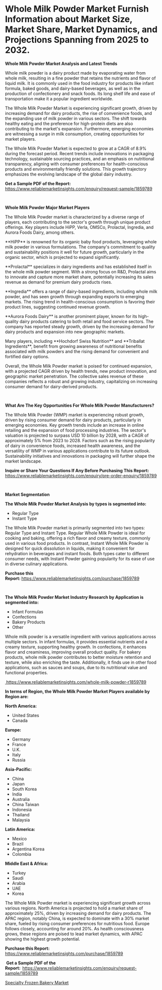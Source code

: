<p><h1>Whole Milk Powder Market Furnish Information about Market Size, Market Share, Market Dynamics, and Projections Spanning from 2025 to 2032.</h1></p><p><strong>Whole Milk Powder Market Analysis and Latest Trends</strong></p>
<p><p>Whole milk powder is a dairy product made by evaporating water from whole milk, resulting in a fine powder that retains the nutrients and flavor of liquid milk. It is commonly used in the food industry for products like infant formula, baked goods, and dairy-based beverages, as well as in the production of confectionery and snack foods. Its long shelf life and ease of transportation make it a popular ingredient worldwide.</p><p>The Whole Milk Powder Market is experiencing significant growth, driven by increasing demand for dairy products, the rise of convenience foods, and the expanding use of milk powder in various sectors. The shift towards healthy eating and the preference for high-protein diets are also contributing to the market's expansion. Furthermore, emerging economies are witnessing a surge in milk consumption, creating opportunities for market players.</p><p>The Whole Milk Powder Market is expected to grow at a CAGR of 8.9% during the forecast period. Recent trends include innovations in packaging technology, sustainable sourcing practices, and an emphasis on nutritional transparency, aligning with consumer preferences for health-conscious products and environmentally friendly solutions. This growth trajectory emphasizes the evolving landscape of the global dairy industry.</p></p>
<p><strong>Get a Sample PDF of the Report:&nbsp;</strong> <a href="https://www.reliablemarketinsights.com/enquiry/request-sample/1859789?utm_campaign=2282&utm_medium=2&utm_source=Github&utm_content=ia&utm_term=14022025&utm_id=whole-milk-powder">https://www.reliablemarketinsights.com/enquiry/request-sample/1859789</a></p>
<p>&nbsp;</p>
<p><strong>Whole Milk Powder Major Market Players</strong></p>
<p><p>The Whole Milk Powder market is characterized by a diverse range of players, each contributing to the sector's growth through unique product offerings. Key players include HiPP, Verla, OMSCo, Prolactal, Ingredia, and Aurora Foods Dairy, among others.</p><p>**HiPP** is renowned for its organic baby food products, leveraging whole milk powder in various formulations. The company's commitment to quality and sustainability positions it well for future growth, particularly in the organic sector, which is projected to expand significantly. </p><p>**Prolactal** specializes in dairy ingredients and has established itself in the whole milk powder segment. With a strong focus on R&D, Prolactal aims to innovate and capture more market share, potentially increasing its sales revenue as demand for premium dairy products rises.</p><p>**Ingredia** offers a range of dairy-based ingredients, including whole milk powder, and has seen growth through expanding exports to emerging markets. The rising trend in health-conscious consumption is favoring their product lines, suggesting continued revenue growth.</p><p>**Aurora Foods Dairy** is another prominent player, known for its high-quality dairy products catering to both retail and food service sectors. The company has reported steady growth, driven by the increasing demand for dairy products and expansion into new geographic markets.</p><p>Many players, including **Hochdorf Swiss Nutrition** and **Triballat Ingredients**, benefit from growing awareness of nutritional benefits associated with milk powders and the rising demand for convenient and fortified dairy options. </p><p>Overall, the Whole Milk Powder market is poised for continued expansion, with a projected CAGR driven by health trends, new product innovation, and geographic market penetration. The collective sales revenue of these companies reflects a robust and growing industry, capitalizing on increasing consumer demand for dairy-derived products.</p></p>
<p>&nbsp;</p>
<p><strong>What Are The Key Opportunities For Whole Milk Powder Manufacturers?</strong></p>
<p><p>The Whole Milk Powder (WMP) market is experiencing robust growth, driven by rising consumer demand for dairy products, particularly in emerging economies. Key growth trends include an increase in online retailing and the expansion of food processing industries. The sector's valuation is projected to surpass USD 10 billion by 2028, with a CAGR of approximately 5% from 2023 to 2028. Factors such as the rising popularity of dairy in convenience foods, increased health awareness, and the versatility of WMP in various applications contribute to its future outlook. Sustainability initiatives and innovations in packaging will further shape the market landscape.</p></p>
<p><strong>Inquire or Share Your Questions If Any Before Purchasing This Report:</strong> <a href="https://www.reliablemarketinsights.com/enquiry/pre-order-enquiry/1859789?utm_campaign=2282&utm_medium=2&utm_source=Github&utm_content=ia&utm_term=14022025&utm_id=whole-milk-powder">https://www.reliablemarketinsights.com/enquiry/pre-order-enquiry/1859789</a></p>
<p>&nbsp;</p>
<p><strong>Market Segmentation</strong></p>
<p><strong>The Whole Milk Powder Market Analysis by types is segmented into:</strong></p>
<p><ul><li>Regular Type</li><li>Instant Type</li></ul></p>
<p><p>The Whole Milk Powder market is primarily segmented into two types: Regular Type and Instant Type. Regular Whole Milk Powder is ideal for cooking and baking, offering a rich flavor and creamy texture, commonly used in various food products. In contrast, Instant Whole Milk Powder is designed for quick dissolution in liquids, making it convenient for rehydration in beverages and instant foods. Both types cater to different consumer needs, with Instant Powder gaining popularity for its ease of use in diverse culinary applications.</p></p>
<p><strong>Purchase this Report:&nbsp;</strong><a href="https://www.reliablemarketinsights.com/purchase/1859789?utm_campaign=2282&utm_medium=2&utm_source=Github&utm_content=ia&utm_term=14022025&utm_id=whole-milk-powder">https://www.reliablemarketinsights.com/purchase/1859789</a></p>
<p>&nbsp;</p>
<p><strong>The Whole Milk Powder Market Industry Research by Application is segmented into:</strong></p>
<p><ul><li>Infant Formulas</li><li>Confections</li><li>Bakery Products</li><li>Other</li></ul></p>
<p><p>Whole milk powder is a versatile ingredient with various applications across multiple sectors. In infant formulas, it provides essential nutrients and a creamy texture, supporting healthy growth. In confections, it enhances flavor and creaminess, improving overall product quality. For bakery products, whole milk powder contributes to better moisture retention and texture, while also enriching the taste. Additionally, it finds use in other food applications, such as sauces and soups, due to its nutritional value and functional properties.</p></p>
<p><a href="https://www.reliablemarketinsights.com/whole-milk-powder-r1859789?utm_campaign=2282&utm_medium=2&utm_source=Github&utm_content=ia&utm_term=14022025&utm_id=whole-milk-powder">&nbsp;https://www.reliablemarketinsights.com/whole-milk-powder-r1859789</a></p>
<p><strong>In terms of Region, the Whole Milk Powder Market Players available by Region are:</strong></p>
<p>
    <p> <strong> North America: </strong>
        <ul>
            <li>United States</li>
            <li>Canada</li>
        </ul>
        </p> 
    <p> <strong> Europe: </strong>
        <ul>
            <li>Germany</li>
            <li>France</li>
            <li>U.K.</li>
            <li>Italy</li>
            <li>Russia</li>
        </ul>
        </p> 
    <p> <strong> Asia-Pacific: </strong>
        <ul>
            <li>China</li>
            <li>Japan</li>
            <li>South Korea</li>
            <li>India</li>
            <li>Australia</li>
            <li>China Taiwan</li>
            <li>Indonesia</li>
            <li>Thailand</li>
            <li>Malaysia</li>
        </ul>
        </p> 
    <p> <strong> Latin America: </strong>
        <ul>
            <li>Mexico</li>
            <li>Brazil</li>
            <li>Argentina Korea</li>
            <li>Colombia</li>
        </ul>
        </p> 
    <p> <strong> Middle East & Africa: </strong>
        <ul>
            <li>Turkey</li>
            <li>Saudi</li>
            <li>Arabia</li>
            <li>UAE</li>
            <li>Korea</li>
        </ul>
    </p>
    </p>
<p><p>The Whole Milk Powder market is experiencing significant growth across various regions. North America is projected to hold a market share of approximately 25%, driven by increasing demand for dairy products. The APAC region, notably China, is expected to dominate with a 30% market share, fueled by rising consumer preferences for nutritious food. Europe follows closely, accounting for around 20%. As health consciousness grows, these regions are poised to lead market dynamics, with APAC showing the highest growth potential.</p></p>
<p><strong>Purchase this Report: </strong><a href="https://www.reliablemarketinsights.com/purchase/1859789?utm_campaign=2282&utm_medium=2&utm_source=Github&utm_content=ia&utm_term=14022025&utm_id=whole-milk-powder">https://www.reliablemarketinsights.com/purchase/1859789</a></p>
<p>&nbsp;<strong>Get a Sample PDF of the Report:&nbsp;&nbsp;</strong><a href="https://www.reliablemarketinsights.com/enquiry/request-sample/1859789?utm_campaign=2282&utm_medium=2&utm_source=Github&utm_content=ia&utm_term=14022025&utm_id=whole-milk-powder">https://www.reliablemarketinsights.com/enquiry/request-sample/1859789</a></p>
<p><strong></strong></p>
<p><p><a href="https://github.com/sherikacas30/Market-Research-Report-List-1/blob/main/specialty-frozen-bakery-market.md?utm_campaign=2282&utm_medium=2&utm_source=Github&utm_content=ia&utm_term=14022025&utm_id=whole-milk-powder">Specialty Frozen Bakery Market</a></p></p>